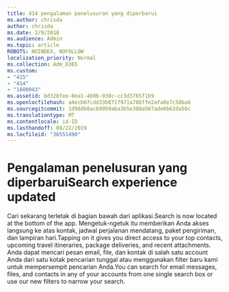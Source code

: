 ```yaml
---
title: 414 pengalaman penelusuran yang diperbarui
ms.author: chrisda
author: chrisda
ms.date: 2/9/2018
ms.audience: Admin
ms.topic: article
ROBOTS: NOINDEX, NOFOLLOW
localization_priority: Normal
ms.collection: Adm_O365
ms.custom:
- "415"
- "414"
- "1600043"
ms.assetid: bd328fee-8ea1-4b0b-930c-cc3d3765f1b9
ms.openlocfilehash: a4ecb6fcdd33b871f971a788ffe2afa8e7c50ba6
ms.sourcegitcommit: 1d98db8acb9959aba3b5e308a567ade6b62da56c
ms.translationtype: MT
ms.contentlocale: id-ID
ms.lasthandoff: 08/22/2019
ms.locfileid: "36551490"
---
```

# <a name="search-experience-updated"></a><span data-ttu-id="9efbc-102">Pengalaman penelusuran yang diperbarui</span><span class="sxs-lookup"><span data-stu-id="9efbc-102">Search experience updated</span></span>

<span data-ttu-id="9efbc-103">Cari sekarang terletak di bagian bawah dari aplikasi.</span><span class="sxs-lookup"><span data-stu-id="9efbc-103">Search is now located at the bottom of the app.</span></span> <span data-ttu-id="9efbc-104">Mengetuk-ngetuk itu memberikan Anda akses langsung ke atas kontak, jadwal perjalanan mendatang, paket pengiriman, dan lampiran hari.</span><span class="sxs-lookup"><span data-stu-id="9efbc-104">Tapping on it gives you direct access to your top contacts, upcoming travel itineraries, package deliveries, and recent attachments.</span></span> <span data-ttu-id="9efbc-105">Anda dapat mencari pesan email, file, dan kontak di salah satu account Anda dari satu kotak pencarian tunggal atau menggunakan filter baru kami untuk mempersempit pencarian Anda.</span><span class="sxs-lookup"><span data-stu-id="9efbc-105">You can search for email messages, files, and contacts in any of your accounts from one single search box or use our new filters to narrow your search.</span></span>
